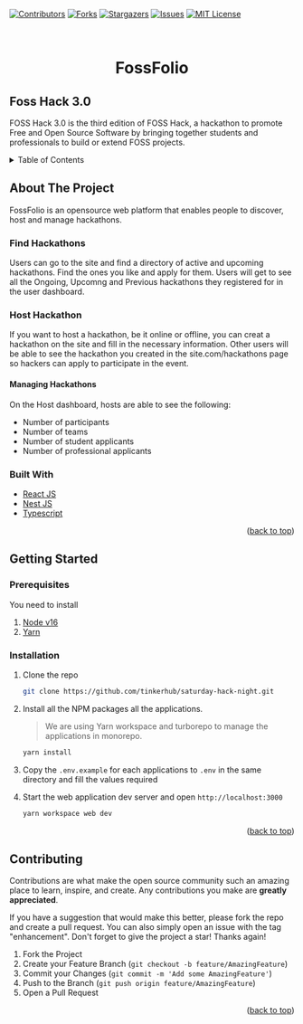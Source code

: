 [![Contributors][contributors-shield]][contributors-url]
[![Forks][forks-shield]][forks-url]
[![Stargazers][stars-shield]][stars-url]
[![Issues][issues-shield]][issues-url]
[![MIT License][license-shield]][license-url]

<!-- PROJECT LOGO -->
<br />
<h1 style="text-align: center;">FossFolio</h1>

## Foss Hack 3.0

FOSS Hack 3.0 is the third edition of FOSS Hack, a hackathon to promote Free and Open Source Software by bringing together students and professionals to build or extend FOSS projects.

<!-- TABLE OF CONTENTS -->
<details>
  <summary>Table of Contents</summary>
  <ol>
    <li>
      <a href="#about-the-project">About The Project</a>
      <ul>
        <li><a href="#built-with">Built With</a></li>
      </ul>
    </li>
    <li>
      <a href="#getting-started">Getting Started</a>
      <ul>
        <li><a href="#prerequisites">Prerequisites</a></li>
        <li><a href="#installation">Installation</a></li>
      </ul>
    </li>
  </ol>
</details>

<!-- ABOUT THE PROJECT -->

## About The Project
FossFolio is an opensource web platform that enables people to discover, host and manage hackathons. 

### Find Hackathons
Users can go to the site and find a directory of active and upcoming hackathons. Find the ones you like and apply for them. Users will get to see all the Ongoing, Upcomng and Previous hackathons they registered for in the user dashboard.

### Host Hackathon
If you want to host a hackathon, be it online or offline, you can creat a hackathon on the site and fill in the necessary information. Other users will be able to see the hackathon you created in the site.com/hackathons page so hackers can apply to participate in the event.

#### Managing Hackathons
On the Host dashboard, hosts are able to see the following:
- Number of participants
- Number of teams
- Number of student applicants
- Number of professional applicants

### Built With

-   [React JS](https://reactjs.org/)
-   [Nest JS](https://nestjs.com/)
-   [Typescript](https://typescript.org/)

<p align="right">(<a href="#top">back to top</a>)</p>

<!-- GETTING STARTED -->

## Getting Started

### Prerequisites

You need to install

1. [Node v16](https://nodejs.org/en/)
2. [Yarn](https://yarnpkg.com/)

### Installation

1. Clone the repo

    ```sh
    git clone https://github.com/tinkerhub/saturday-hack-night.git
    ```

2. Install all the NPM packages all the applications.

    > We are using Yarn workspace and turborepo to manage the applications in monorepo.

    ```sh
    yarn install
    ```

3. Copy the `.env.example` for each applications to `.env` in the same directory and fill the values required

4. Start the web application dev server and open `http://localhost:3000`

    ```sh
    yarn workspace web dev
    ```

<p align="right">(<a href="#top">back to top</a>)</p>

## Contributing

Contributions are what make the open source community such an amazing place to learn, inspire, and create. Any contributions you make are **greatly appreciated**.

If you have a suggestion that would make this better, please fork the repo and create a pull request. You can also simply open an issue with the tag "enhancement".
Don't forget to give the project a star! Thanks again!

1. Fork the Project
2. Create your Feature Branch (`git checkout -b feature/AmazingFeature`)
3. Commit your Changes (`git commit -m 'Add some AmazingFeature'`)
4. Push to the Branch (`git push origin feature/AmazingFeature`)
5. Open a Pull Request

<p align="right">(<a href="#top">back to top</a>)</p>

[contributors-shield]: https://img.shields.io/github/contributors/DarkPhoenix2704/fossfolio.svg?style=for-the-badge
[contributors-url]: https://github.com//graphs/contributorsDarkPhoenix2704/fossfolio
[forks-shield]: https://img.shields.io/github/forks/.svg?style=for-the-badgeDarkPhoenix2704/fossfolio
[forks-url]: https://github.com//network/membersDarkPhoenix2704/fossfolio
[stars-shield]: https://img.shields.io/github/stars/DarkPhoenix2704/fossfolio.svg?style=for-the-badge
[stars-url]: https://github.com/DarkPhoenix2704/fossfolio/stargazers
[issues-shield]: https://img.shields.io/github/issues/DarkPhoenix2704/fossfolio.svg?style=for-the-badge
[issues-url]: https://github.com/DarkPhoenix2704/fossfolio/issues
[license-shield]: https://img.shields.io/github/license/DarkPhoenix2704/fossfolio.svg?style=for-the-badge
[license-url]: https://github.com/DarkPhoenix2704/fossfolio/blob/main/LICENCE
